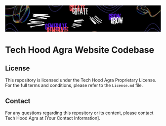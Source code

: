 ![Tech Hood Agra Banner](asset/techhoodagra_cover.jpeg) 


# Tech Hood Agra Website Codebase


## License

This repository is licensed under the Tech Hood Agra Proprietary License. For the full terms and conditions, please refer to the `License.md` file.

## Contact

For any questions regarding this repository or its content, please contact Tech Hood Agra at [Your Contact Information].
